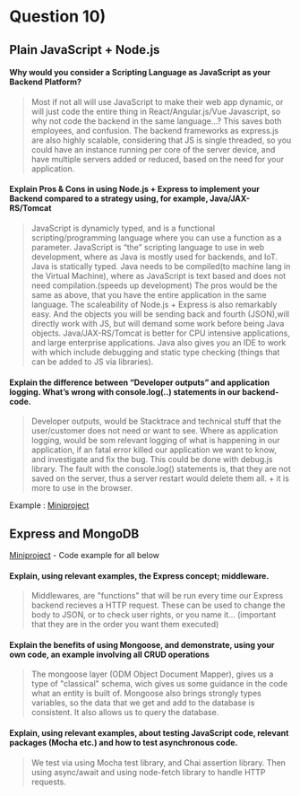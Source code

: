 # Question 10)
## Plain JavaScript + Node.js

#### Why would you consider a Scripting Language as JavaScript as your Backend Platform?
> Most if not all will use JavaScript to make their web app dynamic, or will just code the entire thing in React/Angular.js/Vue Javascript, so why not code the backend in the same language...? This saves both employees, and confusion. The backend frameworks as express.js are also highly scalable, considering that JS is single threaded, so you could have an instance running per core of the server device, and have multiple servers added or reduced, based on the need for your application.

#### Explain Pros & Cons in using Node.js + Express to implement your Backend compared to a strategy using, for example, Java/JAX-RS/Tomcat
>JavaScript is dynamicly typed, and is a functional scripting/programming language where you can use a function as a parameter. JavaScript is “the” scripting language to use in web development, where as Java is mostly used for backends, and IoT. Java is statically typed.
>Java needs to be compiled(to machine lang in the Virtual Machine), where as JavaScript is text based and does not need compilation.(speeds up development)
> The pros would be the same as above, that you have the entire application in the same language. The scaleability of Node.js + Express is also remarkably easy. And the objects you will be sending back and fourth (JSON),will directly work with JS, but will demand some work before being Java objects. Java/JAX-RS/Tomcat is better for CPU intensive applications, and large enterprise applications. Java also gives you an IDE to work with which include debugging and static type checking (things that can be added to JS via libraries).

#### Explain the difference between “Developer outputs” and application logging. What’s wrong with console.log(..) statements in our backend-code. 
> Developer outputs, would be Stacktrace and technical stuff that the user/customer does not need or want to see. Where as application logging, would be som relevant logging of what is happening in our application, if an fatal error killed our application we want to know, and investigate and fix the bug. This could be done with debug.js library. The fault with the console.log() statements is, that they are not saved on the server, thus a server restart would delete them all. + it is more to use in the browser.

Example : [Miniproject](https://github.com/Stani2980/miniProjectJS)

## Express and MongoDB

[Miniproject](https://github.com/Stani2980/miniProjectJS) -  Code example for all below
#### Explain, using relevant examples, the Express concept; middleware.
> Middlewares, are "functions" that will be run every time our Express backend recieves a HTTP request. These can be used to change the body to JSON, or to check user rights, or you name it... (important that they are in the order you want them executed)

#### Explain the benefits of using Mongoose, and demonstrate, using your own code, an example involving all CRUD operations
> The mongoose layer (ODM Object Document Mapper), gives us a type of "classical" schema, wich gives us some guidance in the code what an entity is built of. Mongoose also brings strongly types variables, so the data that we get and add to the database is consistent. It also allows us to query the database.

#### Explain, using relevant examples, about testing JavaScript code, relevant packages (Mocha etc.) and how to test asynchronous code.
> We test via using Mocha test library, and Chai assertion library. Then using async/await and using node-fetch library to handle HTTP requests.